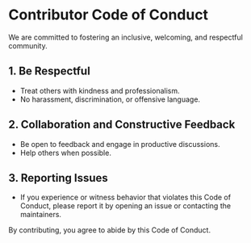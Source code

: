 # Contributor Code of Conduct

We are committed to fostering an inclusive, welcoming, and respectful community.

## 1. Be Respectful
- Treat others with kindness and professionalism.
- No harassment, discrimination, or offensive language.

## 2. Collaboration and Constructive Feedback
- Be open to feedback and engage in productive discussions.
- Help others when possible.

## 3. Reporting Issues
- If you experience or witness behavior that violates this Code of Conduct, please report it by opening an issue or contacting the maintainers.

By contributing, you agree to abide by this Code of Conduct.
